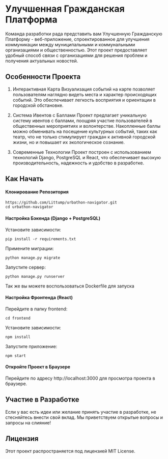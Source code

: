 
# Улучшенная Гражданская Платформа

Команда разработки рада представить вам Улучшенную Гражданскую Платформу - веб-приложение, спроектированное для улучшения коммуникации между муниципальными и коммунальными организациями и общественностью. Этот проект предоставляет удобный способ связи с организациями для решения проблем и получения актуальных новостей.

## Особенности Проекта
1. Интерактивная Карта
Визуализация событий на карте позволяет пользователям наглядно видеть места и характер происходящих событий. Это обеспечивает легкость восприятия и ориентации в городской обстановке.

2. Система Ивентов с Баллами
Проект предлагает уникальную систему ивентов с баллами, поощряя участие пользователей в общественных мероприятиях и волонтерстве. Накопленные баллы можно обменивать на посещение культурных событий, таких как театр, что не только стимулирует граждан к активной городской жизни, но и повышает их экологическое сознание.

3. Современные Технологии
Проект построен с использованием технологий Django, PostgreSQL и React, что обеспечивает высокую производительность, надежность и удобство в разработке.

## Как Начать
#### Клонирование Репозитория

```
https://github.com/Littump/urbathon-navigator.git
cd urbathon-navigator
```

#### Настройка Бэкенда (Django + PostgreSQL)

Установите зависимости:

```
pip install -r requirements.txt
```

Примените миграции:

```
python manage.py migrate
```

Запустите сервер:

```
python manage.py runserver
```

Так же вы можете воспользоваться Dockerfile для запуска

#### Настройка Фронтенда (React)

Перейдите в папку frontend:

```
cd frontend
```

Установите зависимости:

```
npm install
```

Запустите приложение:

```
npm start
```

#### Откройте Проект в Браузере

Перейдите по адресу http://localhost:3000 для просмотра проекта в браузере.

## Участие в Разработке
Если у вас есть идеи или желание принять участие в разработке, не стесняйтесь внести свой вклад. Мы приветствуем открытые вопросы и запросы на слияние!

## Лицензия
Этот проект распространяется под лицензией MIT License.
